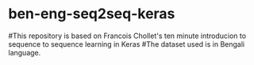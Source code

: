 # ben-eng-seq2seq-keras

#This repository is based on Francois Chollet's ten minute introducion to sequence to sequence learning in Keras
#The dataset used is in Bengali language. 
